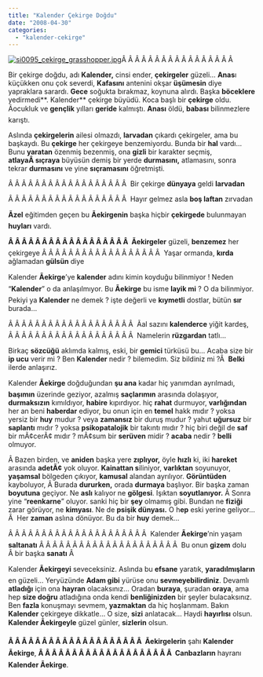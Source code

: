 ```yaml
---
title: "Kalender Çekirge Doğdu"
date: "2008-04-30"
categories: 
  - "kalender-cekirge"
---
```


[![si0095_cekirge_grasshopper.jpg](/uploads/2008/04/si0095_cekirge_grasshopper.jpg)](/uploads/2008/04/si0095_cekirge_grasshopper.jpg "si0095_cekirge_grasshopper.jpg")Â Â Â Â Â Â Â Â Â Â Â Â Â Â Â Â Â 

Bir çekirge doğdu, adı **Kalender,** cinsi ender, **çekirgeler** güzeli… **Anas**ı küçükken onu çok severdi, **Kafasını** antenini okşar **üşümesin** diye yapraklara sarardı. **Gece** soğukta bırakmaz, koynuna alırdı. Başka **böceklere** yedirmedi**. Kalender** çekirge büyüdü. Koca başlı bir **çekirge** oldu. Ãocukluk ve **gençlik** yılları **geride** kalmıştı. **Anası** öldü, **babası** bilinmezlere karıştı.

Aslında **çekirgelerin** ailesi olmazdı, **larvadan** çıkardı çekirgeler, ama bu başkaydı. Bu **çekirge** her çekirgeye benzemiyordu. Bunda bir **hal** vardı… Bunu **yaratan** özenmiş bezenmiş, ona **gizli** bir karakter seçmiş, **atlayaÂ sıçraya** büyüsün demiş bir yerde **durmasını,** atlamasını, sonra tekrar **durmasını** ve yine **sıçramasını** öğretmişti.

Â Â Â Â Â Â Â Â Â Â Â Â Â Â Â Â Â Â  Bir çekirge **dünyaya** geldi **larvadan**

Â Â Â Â Â Â Â Â Â Â Â Â Â Â Â Â Â Â  Hayır gelmez asla **boş laftan** zırvadan

**Ãzel** eğitimden geçen bu **Ãekirgenin** başka hiçbir **çekirgede** bulunmayan **huyları** vardı.

**Â Â Â Â Â Â Â Â Â Â Â Â Â Â Â Â Â Â  Ãekirgeler** güzeli, **benzemez** her çekirgeye Â Â Â Â Â Â Â Â Â Â Â Â Â Â Â Â Â Â  Yaşar ormanda, **kırda** ağlamadan **gülsün** diye

Kalender **Ãekirge**’ye **kalender** adını kimin koyduğu bilinmiyor ! Neden “**Kalender**” o da anlaşılmıyor. Bu **Ãekirge** bu isme **layik mi** ? O da bilinmiyor. Pekiyi ya **Kalender** ne demek ? işte değerli ve **kıymetli** dostlar, bütün **sır** burada…

Â Â Â Â Â Â Â Â Â Â Â Â Â Â Â Â Â Â Â  Ãal sazını **kalenderce** yiğit kardeş, Â Â Â Â Â Â Â Â Â Â Â Â Â Â Â Â Â Â Â  Namelerin **rüzgardan** tatlı…

Birkaç **sözcüğü** aklımda kalmış, eski, bir **gemici** türküsü bu… Acaba size bir **ip ucu** verir mi ? Ben **Kalender** nedir ? bilemedim. Siz bildiniz mi ?Â  **Belki** ilerde anlaşırız.

Kalender **Ãekirge** doğduğundan **şu ana** kadar hiç yanımdan ayrılmadı, **başımın** üzerinde geziyor, azalmış **saçlarımın** arasında dolaşıyor, **durmaksızın** kımıldıyor, **habire** kıpırdıyor. hiç **rahat** durmuyor, **varlığından** her an beni **haberdar** ediyor, bu onun için en **temel** hakk mıdır ? yoksa yersiz bir **huy** mudur ? veya **zamansız** bir duruş mudur ? yahut **uğursuz** bir **saplantı** mıdır ? yoksa **psikopatalojik** bir takıntı mıdır ? hiç biri değil de **saf** bir mÃ¢cerÃ¢ mıdır ? mÃ¢sum bir **serüven** midir ? **acaba** nedir ? **belli** olmuyor.

Â Bazen birden, ve **aniden** başka yere **zıplıyor,** öyle **hızlı** ki, iki **hareket** arasında **adetÃ¢** yok oluyor. **Kainattan s**iliniyor, **varlıktan** soyunuyor, **yaşamsal** bölgeden çıkıyor, **kamusal** alandan ayrılıyor. **Görüntüden** kayboluyor, Â Burada **dururken,** orada **durmaya** başlıyor. Bir başka zaman **boyutuna** geçiyor. Ne **aslı** kalıyor ne **gölgesi**. Işıktan **soyutlanıyor.** Â Sonra yine “**reenkarne**” oluyor. sanki hiç bir **şey** olmamış gibi. Bundan ne **fiziği** zarar görüyor, ne **kimyası**. Ne de **psişik dünyası.** O h**ep** eski yerine geliyor…Â  Her **zaman** aslına dönüyor. Bu da bir **huy** demek…

Â Â Â Â Â Â Â Â Â Â Â Â Â Â Â Â Â Â Â Â Â  Kalender **Ãekirge**’nin yaşam **saltanatı** Â Â Â Â Â Â Â Â Â Â Â Â Â Â Â Â Â Â Â Â Â  Bu onun **gizem** dolu Â bir başka **sanatı** Â 

Kalender **Ãekirgeyi** seveceksiniz. Aslında bu **efsane** yaratık, **yaradılmışların** en güzeli… Yeryüzünde **Adam gibi** yürüse onu **sevmeyebilirdiniz**. Devamlı **atladığı** için ona **hayran** olacaksınız… Oradan **buraya**, şuradan **oraya**, ama hep **size doğru** atladığına onda kendi **benliğinizden** bir şeyler bulacaksınız. Ben **fazla** konuşmayı sevmem, **yazmaktan** da hiç hoşlanmam. Bakın **Kalender** çekirgeye dikkatle… O size, **sizi** anlatacak… Haydi **hayırlısı** olsun. **Kalender Ãekirgeyle** güzel günler, **sizlerin** olsun.

**Â Â Â Â Â Â Â Â Â Â Â Â Â Â Â Â Â Â Â Â  Ãekirgelerin** şahı **Kalender Ãekirge**, **Â Â Â Â Â Â Â Â Â Â Â Â Â Â Â Â Â Â Â Â  Canbazların** hayranı **Kalender Ãekirge**.
